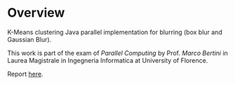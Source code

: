 # Overview

K-Means clustering Java parallel implementation for blurring (box blur and Gaussian Blur).

This work is part of the exam of *Parallel Computing* by Prof. *Marco Bertini* in Laurea Magistrale in Ingegneria Informatica at University of Florence.

Report [here](https://github.com/KevinMaggi/K-Means_Sequential/blob/master/Parallel_Computing___K_Means.pdf).
